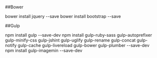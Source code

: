 ##Bower

bower install jquery --save
bower install bootstrap --save


##Gulp

npm install gulp --save-dev
npm install gulp-ruby-sass gulp-autoprefixer gulp-minify-css gulp-jshint gulp-uglify gulp-rename gulp-concat gulp-notify gulp-cache gulp-livereload gulp-bower gulp-plumber --save-dev
npm install gulp-imagemin --save-dev
